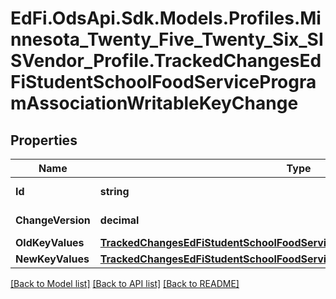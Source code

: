 # EdFi.OdsApi.Sdk.Models.Profiles.Minnesota_Twenty_Five_Twenty_Six_SISVendor_Profile.TrackedChangesEdFiStudentSchoolFoodServiceProgramAssociationWritableKeyChange

## Properties

Name | Type | Description | Notes
------------ | ------------- | ------------- | -------------
**Id** | **string** | Resource identifier | [optional] 
**ChangeVersion** | **decimal** | Change version | [optional] 
**OldKeyValues** | [**TrackedChangesEdFiStudentSchoolFoodServiceProgramAssociationWritableKey**](TrackedChangesEdFiStudentSchoolFoodServiceProgramAssociationWritableKey.md) |  | [optional] 
**NewKeyValues** | [**TrackedChangesEdFiStudentSchoolFoodServiceProgramAssociationWritableKey**](TrackedChangesEdFiStudentSchoolFoodServiceProgramAssociationWritableKey.md) |  | [optional] 

[[Back to Model list]](../README.md#documentation-for-models) [[Back to API list]](../README.md#documentation-for-api-endpoints) [[Back to README]](../README.md)

